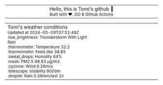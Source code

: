 
<div align="center">
<table>
<tbody>
<td align="center">
<img width="2000" height="0"><br>
Hello, this is Tomi's github 👋<br>
<sup>Built with ❤️, GO & Github Actions</sup><br>
<img width="2000" height="0">
</td>
</tbody>
</table>
</div>
<table>
<tbody>
<td align="left">
<img width="2000" height="0"><br>
Tomi's weather conditions<br>
<sup>Updated at 2024-05-09T07:51:49Z</sup><br>
<sup>:low_brightness: Thunderstorm With Light Rain</sup><br>
<sup>:thermometer: Temperature 32.2 </sup><br>
<sup>:thermometer: Feels like 38.85</sup><br>
<sup>:sweat_drops: Humidity 64%</sup><br>
<sup>:mask: PM2.5 88.83 μg/m3</sup><br>
<sup>:cyclone: Wind 9.26m/s </sup><br>
<sup>:telescope: Visibility 9000m </sup><br>
<sup>:droplet: Rain 0.38mm/last 1h </sup><br>
<img width="2000" height="0">
</td>
<td align="left">
<img width="2000" height="0"><br>
<br>
<img width="2000" height="0">
</td>
</tbody>
</table>
</div>
    